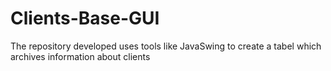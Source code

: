 # Clients-Base-GUI
The repository developed uses tools like JavaSwing to create a tabel which archives information about clients
